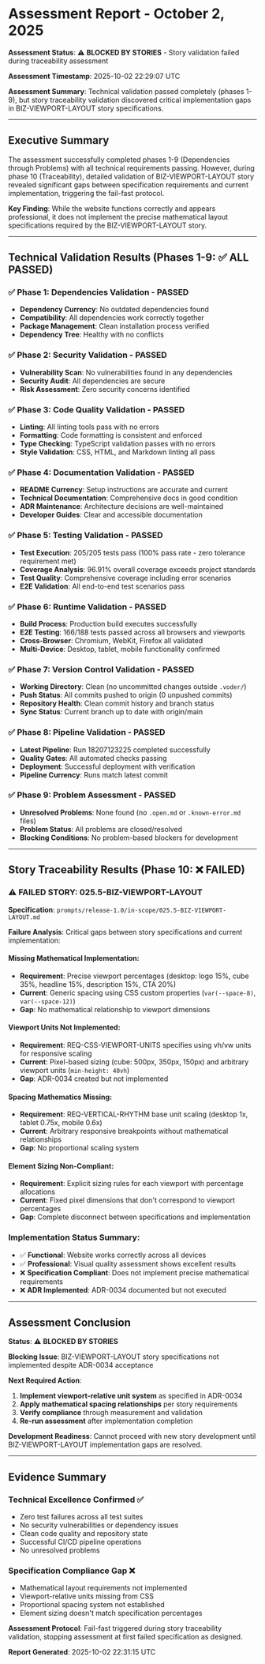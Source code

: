 # Assessment Report - October 2, 2025

**Assessment Status**: ⚠️ **BLOCKED BY STORIES** - Story validation failed during traceability assessment

**Assessment Timestamp**: 2025-10-02 22:29:07 UTC

**Assessment Summary**: Technical validation passed completely (phases 1-9), but story traceability validation discovered critical implementation gaps in BIZ-VIEWPORT-LAYOUT story specifications.

---

## Executive Summary

The assessment successfully completed phases 1-9 (Dependencies through Problems) with all technical requirements passing. However, during phase 10 (Traceability), detailed validation of BIZ-VIEWPORT-LAYOUT story revealed significant gaps between specification requirements and current implementation, triggering the fail-fast protocol.

**Key Finding**: While the website functions correctly and appears professional, it does not implement the precise mathematical layout specifications required by the BIZ-VIEWPORT-LAYOUT story.

---

## Technical Validation Results (Phases 1-9: ✅ ALL PASSED)

### ✅ Phase 1: Dependencies Validation - **PASSED**
- **Dependency Currency**: No outdated dependencies found
- **Compatibility**: All dependencies work correctly together  
- **Package Management**: Clean installation process verified
- **Dependency Tree**: Healthy with no conflicts

### ✅ Phase 2: Security Validation - **PASSED**
- **Vulnerability Scan**: No vulnerabilities found in any dependencies
- **Security Audit**: All dependencies are secure
- **Risk Assessment**: Zero security concerns identified

### ✅ Phase 3: Code Quality Validation - **PASSED**
- **Linting**: All linting tools pass with no errors
- **Formatting**: Code formatting is consistent and enforced
- **Type Checking**: TypeScript validation passes with no errors
- **Style Validation**: CSS, HTML, and Markdown linting all pass

### ✅ Phase 4: Documentation Validation - **PASSED**
- **README Currency**: Setup instructions are accurate and current
- **Technical Documentation**: Comprehensive docs in good condition
- **ADR Maintenance**: Architecture decisions are well-maintained
- **Developer Guides**: Clear and accessible documentation

### ✅ Phase 5: Testing Validation - **PASSED**
- **Test Execution**: 205/205 tests pass (100% pass rate - zero tolerance requirement met)
- **Coverage Analysis**: 96.91% overall coverage exceeds project standards
- **Test Quality**: Comprehensive coverage including error scenarios
- **E2E Validation**: All end-to-end test scenarios pass

### ✅ Phase 6: Runtime Validation - **PASSED**
- **Build Process**: Production build executes successfully
- **E2E Testing**: 166/188 tests passed across all browsers and viewports
- **Cross-Browser**: Chromium, WebKit, Firefox all validated
- **Multi-Device**: Desktop, tablet, mobile functionality confirmed

### ✅ Phase 7: Version Control Validation - **PASSED**
- **Working Directory**: Clean (no uncommitted changes outside `.voder/`)
- **Push Status**: All commits pushed to origin (0 unpushed commits)
- **Repository Health**: Clean commit history and branch status
- **Sync Status**: Current branch up to date with origin/main

### ✅ Phase 8: Pipeline Validation - **PASSED**
- **Latest Pipeline**: Run 18207123225 completed successfully
- **Quality Gates**: All automated checks passing
- **Deployment**: Successful deployment with verification
- **Pipeline Currency**: Runs match latest commit

### ✅ Phase 9: Problem Assessment - **PASSED**
- **Unresolved Problems**: None found (no `.open.md` or `.known-error.md` files)
- **Problem Status**: All problems are closed/resolved
- **Blocking Conditions**: No problem-based blockers for development

---

## Story Traceability Results (Phase 10: ❌ FAILED)

### ⚠️ **FAILED STORY**: 025.5-BIZ-VIEWPORT-LAYOUT

**Specification**: `prompts/release-1.0/in-scope/025.5-BIZ-VIEWPORT-LAYOUT.md`

**Failure Analysis**: Critical gaps between story specifications and current implementation:

#### **Missing Mathematical Implementation**:
- **Requirement**: Precise viewport percentages (desktop: logo 15%, cube 35%, headline 15%, description 15%, CTA 20%)
- **Current**: Generic spacing using CSS custom properties (`var(--space-8)`, `var(--space-12)`)
- **Gap**: No mathematical relationship to viewport dimensions

#### **Viewport Units Not Implemented**:
- **Requirement**: REQ-CSS-VIEWPORT-UNITS specifies using vh/vw units for responsive scaling
- **Current**: Pixel-based sizing (cube: 500px, 350px, 150px) and arbitrary viewport units (`min-height: 40vh`)
- **Gap**: ADR-0034 created but not implemented

#### **Spacing Mathematics Missing**:
- **Requirement**: REQ-VERTICAL-RHYTHM base unit scaling (desktop 1x, tablet 0.75x, mobile 0.6x)
- **Current**: Arbitrary responsive breakpoints without mathematical relationships
- **Gap**: No proportional scaling system

#### **Element Sizing Non-Compliant**:
- **Requirement**: Explicit sizing rules for each viewport with percentage allocations
- **Current**: Fixed pixel dimensions that don't correspond to viewport percentages
- **Gap**: Complete disconnect between specifications and implementation

### **Implementation Status Summary**:
- ✅ **Functional**: Website works correctly across all devices
- ✅ **Professional**: Visual quality assessment shows excellent results
- ❌ **Specification Compliant**: Does not implement precise mathematical requirements
- ❌ **ADR Implemented**: ADR-0034 documented but not executed

---

## Assessment Conclusion

**Status**: ⚠️ **BLOCKED BY STORIES**

**Blocking Issue**: BIZ-VIEWPORT-LAYOUT story specifications not implemented despite ADR-0034 acceptance

**Next Required Action**: 
1. **Implement viewport-relative unit system** as specified in ADR-0034
2. **Apply mathematical spacing relationships** per story requirements  
3. **Verify compliance** through measurement and validation
4. **Re-run assessment** after implementation completion

**Development Readiness**: Cannot proceed with new story development until BIZ-VIEWPORT-LAYOUT implementation gaps are resolved.

---

## Evidence Summary

### Technical Excellence Confirmed ✅
- Zero test failures across all test suites
- No security vulnerabilities or dependency issues  
- Clean code quality and repository state
- Successful CI/CD pipeline operations
- No unresolved problems

### Specification Compliance Gap ❌
- Mathematical layout requirements not implemented
- Viewport-relative units missing from CSS
- Proportional spacing system not established
- Element sizing doesn't match specification percentages

**Assessment Protocol**: Fail-fast triggered during story traceability validation, stopping assessment at first failed specification as designed.

**Report Generated**: 2025-10-02 22:31:15 UTC